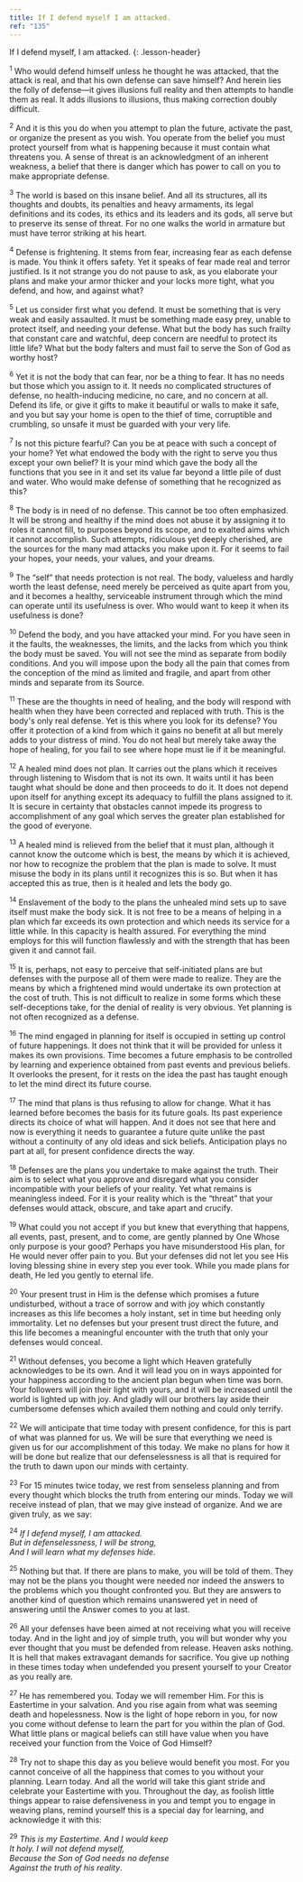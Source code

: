 ```yaml
---
title: If I defend myself I am attacked.
ref: "135"
---
```


If I defend myself, I am attacked.
{: .lesson-header}

<sup>1</sup> Who would defend himself unless he thought he was attacked,
that the attack is real, and that his own defense can save himself? And
herein lies the folly of defense—it gives illusions full reality and
then attempts to handle them as real. It adds illusions to illusions,
thus making correction doubly difficult.

<sup>2</sup> And it is this you do when you attempt to plan the future,
activate the past, or organize the present as you wish. You operate from
the belief you must protect yourself from what is happening because it
must contain what threatens you. A sense of threat is an acknowledgment
of an inherent weakness, a belief that there is danger which has power
to call on you to make appropriate defense.

<sup>3</sup> The world is based on this insane belief. And all its
structures, all its thoughts and doubts, its penalties and heavy
armaments, its legal definitions and its codes, its ethics and its
leaders and its gods, all serve but to preserve its sense of threat. For
no one walks the world in armature but must have terror striking at his
heart.

<sup>4</sup> Defense is frightening. It stems from fear, increasing fear
as each defense is made. You think it offers safety. Yet it speaks of
fear made real and terror justified. Is it not strange you do not pause
to ask, as you elaborate your plans and make your armor thicker and your
locks more tight, what you defend, and how, and against what?

<sup>5</sup> Let us consider first what you defend. It must be something
that is very weak and easily assaulted. It must be something made easy
prey, unable to protect itself, and needing your defense. What but the
body has such frailty that constant care and watchful, deep concern are
needful to protect its little life? What but the body falters and must
fail to serve the Son of God as worthy host?

<sup>6</sup> Yet it is not the body that can fear, nor be a thing to
fear. It has no needs but those which you assign to it. It needs no
complicated structures of defense, no health-inducing medicine, no care,
and no concern at all. Defend its life, or give it gifts to make it
beautiful or walls to make it safe, and you but say your home is open to
the thief of time, corruptible and crumbling, so unsafe it must be
guarded with your very life.

<sup>7</sup> Is not this picture fearful? Can you be at peace with such
a concept of your home? Yet what endowed the body with the right to
serve you thus except your own belief? It is your mind which gave the
body all the functions that you see in it and set its value far beyond a
little pile of dust and water. Who would make defense of something that
he recognized as this?

<sup>8</sup> The body is in need of no defense. This cannot be too often
emphasized. It will be strong and healthy if the mind does not abuse it
by assigning it to roles it cannot fill, to purposes beyond its scope,
and to exalted aims which it cannot accomplish. Such attempts,
ridiculous yet deeply cherished, are the sources for the many mad
attacks you make upon it. For it seems to fail your hopes, your needs,
your values, and your dreams.

<sup>9</sup> The “self” that needs protection is not real. The body,
valueless and hardly worth the least defense, need merely be perceived
as quite apart from you, and it becomes a healthy, serviceable
instrument through which the mind can operate until its usefulness is
over. Who would want to keep it when its usefulness is done?

<sup>10</sup> Defend the body, and you have attacked your mind. For you
have seen in it the faults, the weaknesses, the limits, and the lacks
from which you think the body must be saved. You will not see the mind
as separate from bodily conditions. And you will impose upon the body
all the pain that comes from the conception of the mind as limited and
fragile, and apart from other minds and separate from its Source.

<sup>11</sup> These are the thoughts in need of healing, and the body
will respond with health when they have been corrected and replaced with
truth. This is the body's only real defense. Yet is this where you look
for its defense? You offer it protection of a kind from which it gains
no benefit at all but merely adds to your distress of mind. You do not
heal but merely take away the hope of healing, for you fail to see where
hope must lie if it be meaningful.

<sup>12</sup> A healed mind does not plan. It carries out the plans
which it receives through listening to Wisdom that is not its own. It
waits until it has been taught what should be done and then proceeds to
do it. It does not depend upon itself for anything except its adequacy
to fulfill the plans assigned to it. It is secure in certainty that
obstacles cannot impede its progress to accomplishment of any goal which
serves the greater plan established for the good of everyone.

<sup>13</sup> A healed mind is relieved from the belief that it must
plan, although it cannot know the outcome which is best, the means by
which it is achieved, nor how to recognize the problem that the plan is
made to solve. It must misuse the body in its plans until it recognizes
this is so. But when it has accepted this as true, then is it healed and
lets the body go.

<sup>14</sup> Enslavement of the body to the plans the unhealed mind
sets up to save itself must make the body sick. It is not free to be a
means of helping in a plan which far exceeds its own protection and
which needs its service for a little while. In this capacity is health
assured. For everything the mind employs for this will function
flawlessly and with the strength that has been given it and cannot fail.

<sup>15</sup> It is, perhaps, not easy to perceive that self-initiated
plans are but defenses with the purpose all of them were made to
realize. They are the means by which a frightened mind would undertake
its own protection at the cost of truth. This is not difficult to
realize in some forms which these self-deceptions take, for the denial
of reality is very obvious. Yet planning is not often recognized as a
defense.

<sup>16</sup> The mind engaged in planning for itself is occupied in
setting up control of future happenings. It does not think that it will
be provided for unless it makes its own provisions. Time becomes a
future emphasis to be controlled by learning and experience obtained
from past events and previous beliefs. It overlooks the present, for it
rests on the idea the past has taught enough to let the mind direct its
future course.

<sup>17</sup> The mind that plans is thus refusing to allow for change.
What it has learned before becomes the basis for its future goals. Its
past experience directs its choice of what will happen. And it does not
see that here and now is everything it needs to guarantee a future quite
unlike the past without a continuity of any old ideas and sick beliefs.
Anticipation plays no part at all, for present confidence directs the
way.

<sup>18</sup> Defenses are the plans you undertake to make against the
truth. Their aim is to select what you approve and disregard what you
consider incompatible with your beliefs of your reality. Yet what
remains is meaningless indeed. For it is your reality which is the
“threat” that your defenses would attack, obscure, and take apart and
crucify.

<sup>19</sup> What could you not accept if you but knew that everything
that happens, all events, past, present, and to come, are gently planned
by One Whose only purpose is your good? Perhaps you have misunderstood
His plan, for He would never offer pain to you. But your defenses did
not let you see His loving blessing shine in every step you ever took.
While you made plans for death, He led you gently to eternal life.

<sup>20</sup> Your present trust in Him is the defense which promises a
future undisturbed, without a trace of sorrow and with joy which
constantly increases as this life becomes a holy instant, set in time
but heeding only immortality. Let no defenses but your present trust
direct the future, and this life becomes a meaningful encounter with the
truth that only your defenses would conceal.

<sup>21</sup> Without defenses, you become a light which Heaven
gratefully acknowledges to be its own. And it will lead you on in ways
appointed for your happiness according to the ancient plan begun when
time was born. Your followers will join their light with yours, and it
will be increased until the world is lighted up with joy. And gladly
will our brothers lay aside their cumbersome defenses which availed them
nothing and could only terrify.

<sup>22</sup> We will anticipate that time today with present
confidence, for this is part of what was planned for us. We will be sure
that everything we need is given us for our accomplishment of this
today. We make no plans for how it will be done but realize that our
defenselessness is all that is required for the truth to dawn upon our
minds with certainty.

<sup>23</sup> For 15 minutes twice today, we rest from senseless
planning and from every thought which blocks the truth from entering our
minds. Today we will receive instead of plan, that we may give instead
of organize. And we are given truly, as we say:

<sup>24</sup> *If I defend myself, I am attacked.<br/>
But in defenselessness, I will be strong,<br/>
And I will learn what my defenses hide*.

<sup>25</sup> Nothing but that. If there are plans to make, you will be
told of them. They may not be the plans you thought were needed nor
indeed the answers to the problems which you thought confronted you. But
they are answers to another kind of question which remains unanswered
yet in need of answering until the Answer comes to you at last.

<sup>26</sup> All your defenses have been aimed at not receiving what
you will receive today. And in the light and joy of simple truth, you
will but wonder why you ever thought that you must be defended from
release. Heaven asks nothing. It is hell that makes extravagant demands
for sacrifice. You give up nothing in these times today when undefended
you present yourself to your Creator as you really are.

<sup>27</sup> He has remembered you. Today we will remember Him. For
this is Eastertime in your salvation. And you rise again from what was
seeming death and hopelessness. Now is the light of hope reborn in you,
for now you come without defense to learn the part for you within the
plan of God. What little plans or magical beliefs can still have value
when you have received your function from the Voice of God Himself?

<sup>28</sup> Try not to shape this day as you believe would benefit you
most. For you cannot conceive of all the happiness that comes to you
without your planning. Learn today. And all the world will take this
giant stride and celebrate your Eastertime with you. Throughout the day,
as foolish little things appear to raise defensiveness in you and tempt
you to engage in weaving plans, remind yourself this is a special day
for learning, and acknowledge it with this:

<sup>29</sup> *This is my Eastertime. And I would keep<br/>
It holy. I will not defend myself,<br/>
Because the Son of God needs no defense<br/>
Against the truth of his reality*.

